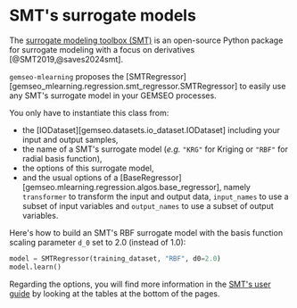 <!--
Copyright 2021 IRT Saint Exupéry, https://www.irt-saintexupery.com

This work is licensed under the Creative Commons Attribution-ShareAlike 4.0
International License. To view a copy of this license, visit
http://creativecommons.org/licenses/by-sa/4.0/ or send a letter to Creative
Commons, PO Box 1866, Mountain View, CA 94042, USA.
-->
# SMT's surrogate models

The [surrogate modeling toolbox (SMT)](https://smt.readthedocs.io)
is an open-source Python package for surrogate modeling with a focus on derivatives [@SMT2019,@saves2024smt].

`gemseo-mlearning` proposes the [SMTRegressor][gemseo_mlearning.regression.smt_regressor.SMTRegressor]
to easily use any SMT's surrogate model in your GEMSEO processes.

You only have to instantiate this class
from:

- the [IODataset][gemseo.datasets.io_dataset.IODataset] including your input and output samples,
- the name of a SMT's surrogate model (*e.g.* `"KRG"` for Kriging or `"RBF"` for radial basis function),
- the options of this surrogate model,
- and the usual options of a [BaseRegressor][gemseo.mlearning.regression.algos.base_regressor],
  namely
  `transformer` to transform the input and output data,
  `input_names` to use a subset of input variables and
  `output_names` to use a subset of output variables.

Here's how to build an SMT's RBF surrogate model with the basis function scaling parameter `d_0` set to 2.0 (instead of 1.0):

```python
model = SMTRegressor(training_dataset, "RBF", d0=2.0)
model.learn()
```

Regarding the options,
you will find more information in the [SMT's user guide](https://smt.readthedocs.io/en/latest/_src_docs/surrogate_models.html)
by looking at the tables at the bottom of the pages.

